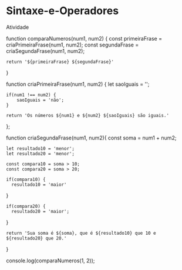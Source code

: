 # Sintaxe-e-Operadores
Atividade

function comparaNumeros(num1, num2) {
    const primeiraFrase = criaPrimeiraFrase(num1, num2);
    const segundaFrase = criaSegundaFrase(num1, num2);

    return '${primeiraFrase} ${segundaFrase}'
}

function criaPrimeiraFrase(num1, num2) {
    let saoIguais = '';

    if(num1 !== num2) {
        saoIguais = 'não';
    }

    return 'Os números ${num1} e ${num2} ${saoIguais} são iguais.'
};

function criaSegundaFrase(num1, num2){
    const soma = num1 + num2;

    let resultado10 = 'menor';
    let resultado20 = 'menor';

    const compara10 = soma > 10;
    const compara20 = soma > 20;

    if(compara10) {
      resultado10 = 'maior'
} 

    if(compara20) {
      resultado20 = 'maior';
}

    return 'Sua soma é ${soma}, que é ${resultado10} que 10 e ${resultado20} que 20.'
}

console.log(comparaNumeros(1, 2));

